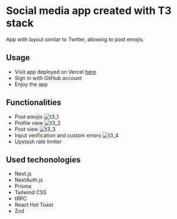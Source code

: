 # Social media app created with T3 stack
App with layout similar to Twitter, allowing to post emojis.

## Usage
+ Visit app deployed on Vercel [here](https://t3-stack-testing-neua.vercel.app/)
+ Sign in with GitHub account
+ Enjoy the app

## Functionalities
+ Post emojis
![t3_1](https://user-images.githubusercontent.com/80793909/230734856-4ce55cc7-7175-4c70-8ba5-fdda91e4c68d.png)
+ Profile view
![t3_2](https://user-images.githubusercontent.com/80793909/230734858-fe5dd001-7d5c-4ae9-aaaf-e1bf7915597e.png)
+ Post view
![t3_3](https://user-images.githubusercontent.com/80793909/230734862-8a820159-c377-4a7f-b37b-a612f852a079.png)
+ Input verification and custom errors
![t3_4](https://user-images.githubusercontent.com/80793909/230734863-a351c95b-f4f6-45c4-87b0-47b80064d741.png)
+ Upstash rate limiter

## Used techonologies
+ Next.js
+ NextAuth.js
+ Prisma
+ Tailwind CSS
+ tRPC
+ React Hot Toast
+ Zod
